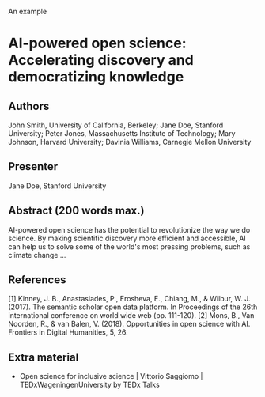 An example

# AI-powered open science: Accelerating discovery and democratizing knowledge

## Authors

John Smith, University of California, Berkeley; Jane Doe, Stanford University; Peter Jones, Massachusetts Institute of Technology; Mary Johnson, Harvard University; Davinia Williams, Carnegie Mellon University

## Presenter

Jane Doe, Stanford University

## Abstract (200 words max.) 

AI-powered open science has the potential to revolutionize the way we do science. By making scientific discovery more efficient and accessible, AI can help us to solve some of the world's most pressing problems, such as climate change ...

## References

[1] Kinney, J. B., Anastasiades, P., Erosheva, E., Chiang, M., & Wilbur, W. J. (2017). The semantic scholar open data platform. In Proceedings of the 26th international conference on world wide web (pp. 111-120).
[2] Mons, B., Van Noorden, R., & van Balen, V. (2018). Opportunities in open science with AI. Frontiers in Digital Humanities, 5, 26.

## Extra material

- Open science for inclusive science | Vittorio Saggiomo | TEDxWageningenUniversity by TEDx Talks

